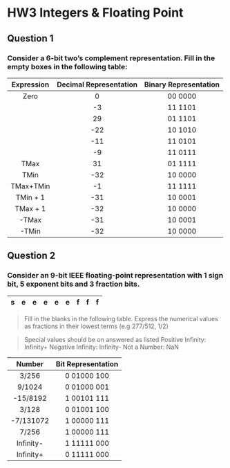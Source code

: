 # HW3 Integers & Floating Point
## Question 1

### Consider a 6-bit two’s complement representation. Fill in the empty boxes in the following table:
| Expression    | Decimal Representation | Binary Representation  |
| :-----------: |:----------------------:| :---------------------:|
| Zero          | 0                      | 00 0000                |
|               | -3                     | 11 1101                |
|               | 29                     | 01 1101                |
|               | -22                    | 10 1010                |
|               | -11                    | 11 0101                |
|               | -9                     | 11 0111                |
| TMax          | 31                     | 01 1111                |
| TMin          | -32                    | 10 0000                |
| TMax+TMin     | -1                     | 11 1111                |
| TMin + 1      | -31                    | 10 0001                |
| TMax + 1      | -32                    | 10 0000                |
|-TMax          | -31                    | 10 0001                |
|-TMin          | -32                    | 10 0000                |

## Question 2
### Consider an 9-bit IEEE floating-point representation with 1 sign bit, 5 exponent bits and 3 fraction bits.
|s    |e    |e    |e    |e    |e    |f    |f    |f    |
| :-: | :-: | :-: | :-: | :-: | :-: | :-: | :-: | :-: |

>Fill in the blanks in the following table. Express the numerical values as fractions in their lowest terms (e.g 277/512, 1/2)

>Special values should be on answered as listed Positive Infinity: Infinity+ Negative Infinity: Infinity- Not a Number: NaN

| Number    |	Bit Representation |
|:---------:| :-----------------:|
| 3/256     | 0 01000 100        |
| 9/1024    | 0 01000 001        |
| -15/8192  | 1 00101 111        |
| 3/128     | 0 01001 100        |
| -7/131072 | 1 00000 111        |
| 7/256     | 1 00000 111        |
| Infinity- | 1 11111 000        |
| Infinity+ | 0 11111 000        |
